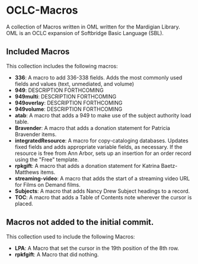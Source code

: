 # OCLC-Macros
A collection of Macros written in OML written for the Mardigian Library. OML is an OCLC expansion of Softbridge Basic Language (SBL).

## Included Macros
This collection includes the following macros:
- **336**: A macro to add 336-338 fields. Adds the most commonly used fields and values (text, unmediated, and volume)
- **949**: DESCRIPTION FORTHCOMING
- **949multi**: DESCRIPTION FORTHCOMING
- **949overlay**: DESCRIPTION FORTHCOMING
- **949volume**: DESCRIPTION FORTHCOMING
- **atab**: A macro that adds a 949 to make use of the subject authority load table.
- **Bravender**: A macro that adds a donation statement for Patricia Bravender items.
- **integratedResource**: A macro for copy-cataloging databases. Updates fixed fields and adds appropriate variable fields, as necessary. If the resource is free from Ann Arbor, sets up an insertion for an order record using the "Free" template. 
- **rpkgift**:  A macro that adds a donation statement for Katrina Baetz-Matthews items.
- **streaming-video**: A macro that adds the start of a streaming video URL for Films on Demand films.
- **Subjects**: A macro that adds Nancy Drew Subject headings to a record.
- **TOC**: A macro that adds a Table of Contents note wherever the cursor is placed.

## Macros not added to the initial commit.
This collection used to include the following Macros:
- **LPA**: A Macro that set the cursor in the 19th position of the 8th row.
- **rpkfgift**: A Macro that did nothing.

